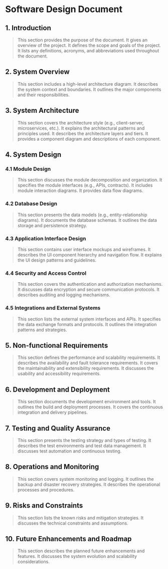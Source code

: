 # Software Design Document

## 1. Introduction
> This section provides the purpose of the document. It gives an overview of the project. It defines the scope and 
> goals of the project. It lists any definitions, acronyms, and abbreviations used throughout the document.

## 2. System Overview
> This section includes a high-level architecture diagram. It describes the system context and boundaries. It outlines 
> the major components and their responsibilities.

## 3. System Architecture
> This section covers the architecture style (e.g., client-server, microservices, etc.). It explains the architectural 
> patterns and principles used. It describes the architecture layers and tiers. It provides a component diagram and 
> descriptions of each component.

## 4. System Design

### 4.1 Module Design
> This section discusses the module decomposition and organization. It specifies the module interfaces (e.g., APIs, 
> contracts). It includes module interaction diagrams. It provides data flow diagrams.

### 4.2 Database Design
> This section presents the data models (e.g., entity-relationship diagrams). It documents the database schemas. It 
> outlines the data storage and persistence strategy.

### 4.3 Application Interface Design
> This section contains user interface mockups and wireframes. It describes the UI component hierarchy and navigation 
> flow. It explains the UI design patterns and guidelines.

### 4.4 Security and Access Control
> This section covers the authentication and authorization mechanisms. It discusses data encryption and secure 
> communication protocols. It describes auditing and logging mechanisms.

### 4.5 Integrations and External Systems
> This section lists the external system interfaces and APIs. It specifies the data exchange formats and protocols. It 
> outlines the integration patterns and strategies.

## 5. Non-functional Requirements
> This section defines the performance and scalability requirements. It describes the availability and fault tolerance 
> requirements. It covers the maintainability and extensibility requirements. It discusses the usability and 
> accessibility requirements.

## 6. Development and Deployment
> This section documents the development environment and tools. It outlines the build and deployment processes. 
> It covers the continuous integration and delivery pipelines.

## 7. Testing and Quality Assurance
> This section presents the testing strategy and types of testing. It describes the test environments and test data 
> management. It discusses test automation and continuous testing.

## 8. Operations and Monitoring
> This section covers system monitoring and logging. It outlines the backup and disaster recovery strategies. It 
> describes the operational processes and procedures.

## 9. Risks and Constraints
> This section lists the known risks and mitigation strategies. It discusses the technical constraints and assumptions.

## 10. Future Enhancements and Roadmap
> This section describes the planned future enhancements and features. It discusses the system evolution and scalability
> considerations.